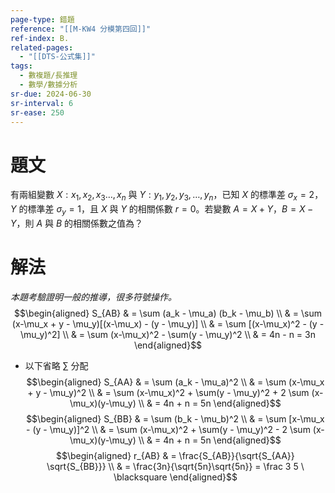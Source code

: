 ```yaml
---
page-type: 錯題
reference: "[[M-KW4 分模第四回]]"
ref-index: B.
related-pages:
  - "[[DTS-公式集]]"
tags:
  - 數複題/長推理
  - 數學/數據分析
sr-due: 2024-06-30
sr-interval: 6
sr-ease: 250
---
```

# 題文
有兩組變數 $X: x_{1}, x_{2}, x_{3}\dots,x_{n}$ 與 $Y: y_{1}, y_{2}, y_{3},\dots, y_{n}$，已知 $X$ 的標準差 $\sigma_{x} = 2$，$Y$ 的標準差 $\sigma_{y} = 1$，且 $X$ 與 $Y$ 的相關係數 $r = 0$。若變數 $A = X+Y$，$B=X-Y$，則 $A$ 與 $B$ 的相關係數之值為？
# 解法
*本題考驗證明一般的推導，很多符號操作。*
$$\begin{aligned}
S_{AB} & = \sum (a_k - \mu_a) (b_k - \mu_b) \\
& = \sum (x-\mu_x + y - \mu_y)[(x-\mu_x) - (y - \mu_y)] \\
& = \sum [(x-\mu_x)^2 - (y - \mu_y)^2] \\
& = \sum (x-\mu_x)^2 - \sum(y - \mu_y)^2 \\
& = 4n - n = 3n
\end{aligned}$$
- 以下省略 $\sum$ 分配
$$\begin{aligned}
S_{AA} & = \sum (a_k - \mu_a)^2  \\
& = \sum (x-\mu_x + y - \mu_y)^2 \\
& = \sum (x-\mu_x)^2 + \sum(y - \mu_y)^2 + 2 \sum (x-\mu_x)(y-\mu_y) \\
& = 4n + n = 5n
\end{aligned}$$
$$\begin{aligned}
S_{BB} & = \sum (b_k - \mu_b)^2  \\
& = \sum [x-\mu_x - (y - \mu_y)]^2 \\
& = \sum (x-\mu_x)^2 + \sum(y - \mu_y)^2 - 2 \sum (x-\mu_x)(y-\mu_y) \\
& = 4n + n = 5n
\end{aligned}$$
$$\begin{aligned}
r_{AB} & = \frac{S_{AB}}{\sqrt{S_{AA}} \sqrt{S_{BB}}} \\
& = \frac{3n}{\sqrt{5n}\sqrt{5n}} = \frac 3 5 \ \blacksquare
\end{aligned}$$